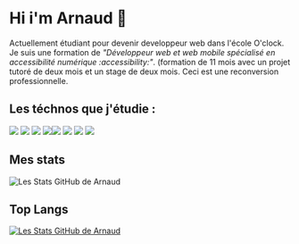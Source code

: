 # Hi i'm Arnaud 👋

Actuellement étudiant pour devenir developpeur web dans l'école O'clock.
Je suis une formation de *"Développeur web et web mobile spécialisé en accessibilité numérique :accessibility:"*.
(formation de 11 mois avec un projet tutoré de deux mois et un stage de deux mois.
Ceci est une reconversion professionnelle.



## Les téchnos que j'étudie :
<img src="https://img.shields.io/badge/HTML5-E34F26?style=for-the-badge&logo=html5&logoColor=white"/> <img src="https://img.shields.io/badge/CSS3-1572B6?style=for-the-badge&logo=css3&logoColor=white"/> <img src="https://img.shields.io/badge/Sass-CC6699?style=for-the-badge&logo=sass&logoColor=white"/> <img src="https://img.shields.io/badge/VSCode-0078D4?style=for-the-badge&logo=visual%20studio%20code&logoColor=white"/><img src="https://img.shields.io/badge/JavaScript-323330?style=for-the-badge&logo=javascript&logoColor=F7DF1E"/> <img src="https://img.shields.io/badge/PostgreSQL-316192?style=for-the-badge&logo=postgresql&logoColor=white"/> <img src="https://img.shields.io/badge/Node%20js-339933?style=for-the-badge&logo=nodedotjs&logoColor=white"/> <img src="https://img.shields.io/badge/React-20232A?style=for-the-badge&logo=react&logoColor=61DAFB"/>


## Mes stats
![Les Stats GitHub de Arnaud](https://github-readme-stats.vercel.app/api?username=ArnaudMalass&show_icons=true&theme=dark)

## Top Langs
[![Les Stats GitHub de Arnaud](https://github-readme-stats.vercel.app/api/top-langs/?username=ArnaudMalass&layout=compact)](https://github.com/ArnaudMalass/github-readme-stats)

